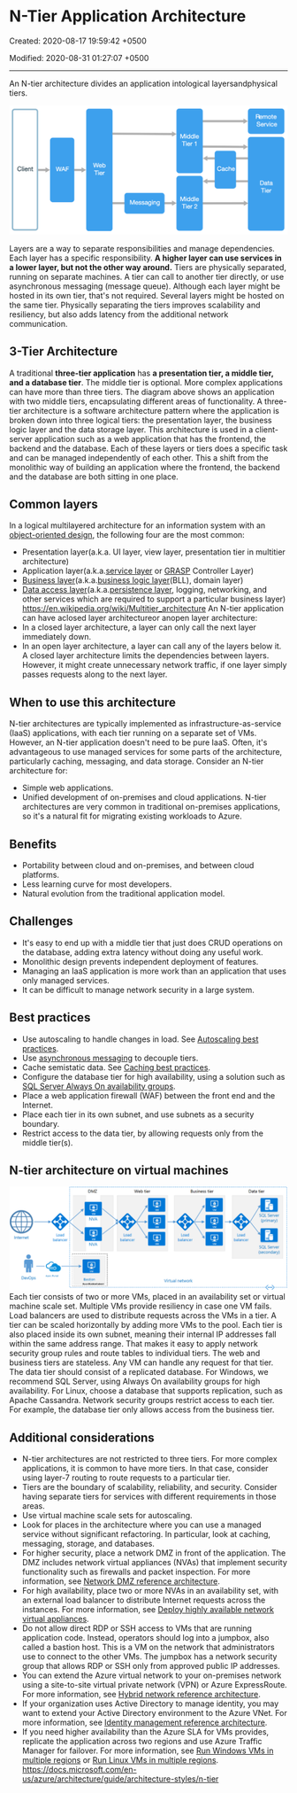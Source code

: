 # N-Tier Application Architecture

Created: 2020-08-17 19:59:42 +0500

Modified: 2020-08-31 01:27:07 +0500

---

An N-tier architecture divides an application intological layersandphysical tiers.

![image](media/Architecture-Guide_N-Tier-Application-Architecture-image1.png)

Layers are a way to separate responsibilities and manage dependencies. Each layer has a specific responsibility. **A higher layer can use services in a lower layer, but not the other way around.**
Tiers are physically separated, running on separate machines. A tier can call to another tier directly, or use asynchronous messaging (message queue). Although each layer might be hosted in its own tier, that's not required. Several layers might be hosted on the same tier. Physically separating the tiers improves scalability and resiliency, but also adds latency from the additional network communication.

## 3-Tier Architecture

A traditional **three-tier application** has **a presentation tier, a middle tier, and a database tier**. The middle tier is optional. More complex applications can have more than three tiers. The diagram above shows an application with two middle tiers, encapsulating different areas of functionality.
A three-tier architecture is a software architecture pattern where the application is broken down into three logical tiers: the presentation layer, the business logic layer and the data storage layer. This architecture is used in a client-server application such as a web application that has the frontend, the backend and the database. Each of these layers or tiers does a specific task and can be managed independently of each other. This a shift from the monolithic way of building an application where the frontend, the backend and the database are both sitting in one place.

## Common layers

In a logical multilayered architecture for an information system with an [object-oriented design](https://en.wikipedia.org/wiki/Object-oriented_design), the following four are the most common:

- Presentation layer(a.k.a. UI layer, view layer, presentation tier in multitier architecture)
- Application layer(a.k.a.[service layer](https://en.wikipedia.org/wiki/Service-oriented_architecture) or [GRASP](https://en.wikipedia.org/wiki/GRASP_(object-oriented_design)) Controller Layer)
- [Business layer](https://en.wikipedia.org/wiki/Business_layer)(a.k.a.[business logic layer](https://en.wikipedia.org/wiki/Business_logic_layer)(BLL), domain layer)
- [Data access layer](https://en.wikipedia.org/wiki/Data_access_layer)(a.k.a.[persistence layer](https://en.wikipedia.org/wiki/Persistence_layer), logging, networking, and other services which are required to support a particular business layer)
<https://en.wikipedia.org/wiki/Multitier_architecture>
An N-tier application can have aclosed layer architectureor anopen layer architecture:
- In a closed layer architecture, a layer can only call the next layer immediately down.
- In an open layer architecture, a layer can call any of the layers below it.
A closed layer architecture limits the dependencies between layers. However, it might create unnecessary network traffic, if one layer simply passes requests along to the next layer.

## When to use this architecture

N-tier architectures are typically implemented as infrastructure-as-service (IaaS) applications, with each tier running on a separate set of VMs. However, an N-tier application doesn't need to be pure IaaS. Often, it's advantageous to use managed services for some parts of the architecture, particularly caching, messaging, and data storage.
Consider an N-tier architecture for:

- Simple web applications.
- Unified development of on-premises and cloud applications.
N-tier architectures are very common in traditional on-premises applications, so it's a natural fit for migrating existing workloads to Azure.

## Benefits

- Portability between cloud and on-premises, and between cloud platforms.
- Less learning curve for most developers.
- Natural evolution from the traditional application model.

## Challenges

- It's easy to end up with a middle tier that just does CRUD operations on the database, adding extra latency without doing any useful work.
- Monolithic design prevents independent deployment of features.
- Managing an IaaS application is more work than an application that uses only managed services.
- It can be difficult to manage network security in a large system.

## Best practices

- Use autoscaling to handle changes in load. See [Autoscaling best practices](https://docs.microsoft.com/en-us/azure/architecture/best-practices/auto-scaling).
- Use [asynchronous messaging](https://docs.microsoft.com/en-us/azure/service-bus-messaging/service-bus-async-messaging) to decouple tiers.
- Cache semistatic data. See [Caching best practices](https://docs.microsoft.com/en-us/azure/architecture/best-practices/caching).
- Configure the database tier for high availability, using a solution such as [SQL Server Always On availability groups](https://docs.microsoft.com/en-us/sql/database-engine/availability-groups/windows/always-on-availability-groups-sql-server).
- Place a web application firewall (WAF) between the front end and the Internet.
- Place each tier in its own subnet, and use subnets as a security boundary.
- Restrict access to the data tier, by allowing requests only from the middle tier(s).

## N-tier architecture on virtual machines

![image](media/Architecture-Guide_N-Tier-Application-Architecture-image2.png)
Each tier consists of two or more VMs, placed in an availability set or virtual machine scale set. Multiple VMs provide resiliency in case one VM fails. Load balancers are used to distribute requests across the VMs in a tier. A tier can be scaled horizontally by adding more VMs to the pool.
Each tier is also placed inside its own subnet, meaning their internal IP addresses fall within the same address range. That makes it easy to apply network security group rules and route tables to individual tiers.
The web and business tiers are stateless. Any VM can handle any request for that tier. The data tier should consist of a replicated database. For Windows, we recommend SQL Server, using Always On availability groups for high availability. For Linux, choose a database that supports replication, such as Apache Cassandra.
Network security groups restrict access to each tier. For example, the database tier only allows access from the business tier.

## Additional considerations

- N-tier architectures are not restricted to three tiers. For more complex applications, it is common to have more tiers. In that case, consider using layer-7 routing to route requests to a particular tier.
- Tiers are the boundary of scalability, reliability, and security. Consider having separate tiers for services with different requirements in those areas.
- Use virtual machine scale sets for autoscaling.
- Look for places in the architecture where you can use a managed service without significant refactoring. In particular, look at caching, messaging, storage, and databases.
- For higher security, place a network DMZ in front of the application. The DMZ includes network virtual appliances (NVAs) that implement security functionality such as firewalls and packet inspection. For more information, see [Network DMZ reference architecture](https://docs.microsoft.com/en-us/azure/architecture/reference-architectures/dmz/secure-vnet-dmz).
- For high availability, place two or more NVAs in an availability set, with an external load balancer to distribute Internet requests across the instances. For more information, see [Deploy highly available network virtual appliances](https://docs.microsoft.com/en-us/azure/architecture/reference-architectures/dmz/nva-ha).
- Do not allow direct RDP or SSH access to VMs that are running application code. Instead, operators should log into a jumpbox, also called a bastion host. This is a VM on the network that administrators use to connect to the other VMs. The jumpbox has a network security group that allows RDP or SSH only from approved public IP addresses.
- You can extend the Azure virtual network to your on-premises network using a site-to-site virtual private network (VPN) or Azure ExpressRoute. For more information, see [Hybrid network reference architecture](https://docs.microsoft.com/en-us/azure/architecture/reference-architectures/hybrid-networking/).
- If your organization uses Active Directory to manage identity, you may want to extend your Active Directory environment to the Azure VNet. For more information, see [Identity management reference architecture](https://docs.microsoft.com/en-us/azure/architecture/reference-architectures/identity/).
- If you need higher availability than the Azure SLA for VMs provides, replicate the application across two regions and use Azure Traffic Manager for failover. For more information, see [Run Windows VMs in multiple regions](https://docs.microsoft.com/en-us/azure/architecture/reference-architectures/n-tier/multi-region-sql-server) or [Run Linux VMs in multiple regions](https://docs.microsoft.com/en-us/azure/architecture/reference-architectures/n-tier/n-tier-cassandra).
<https://docs.microsoft.com/en-us/azure/architecture/guide/architecture-styles/n-tier>
